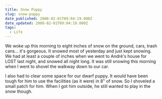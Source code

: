 ```yaml
---
title: Snow Puppy
slug: snow-puppy
date_published: 2008-02-01T09:04:19.000Z
date_updated: 2008-02-01T09:04:19.000Z
tags:
  - Life
---
```


We woke up this morning to eight inches of snow on the ground, cars, trash cans... it's gorgeous. It snowed most of yesterday and just kept snowing. We had at least a couple of inches when we went to André's house for LOST last night, and snowed all night long. It was still snowing this morning when I went to shovel the walkway down to our car.

I also had to clear some space for our dwarf puppy. It would have been tough for him to use the facilities (as it were) in 8" of snow. So I shoveled a small patch for him. When I got him outside, he still wanted to play in the snow though.
